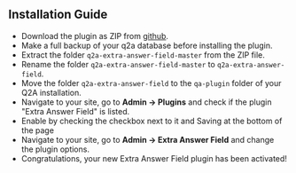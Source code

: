 ## Installation Guide

- Download the plugin as ZIP from [github](https://github.com/JacksiroKe/q2a-extra-answer-field).
- Make a full backup of your q2a database before installing the plugin.
- Extract the folder ``q2a-extra-answer-field-master`` from the ZIP file.
- Rename the folder ``q2a-extra-answer-field-master`` to ``q2a-extra-answer-field``.
- Move the folder ``q2a-extra-answer-field`` to the ``qa-plugin`` folder of your Q2A installation.
- Navigate to your site, go to **Admin -> Plugins** and check if the plugin "Extra Answer Field" is listed.
- Enable by checking the checkbox next to it and Saving at the bottom of the page
- Navigate to your site, go to **Admin -> Extra Answer Field** and change the plugin options.
- Congratulations, your new Extra Answer Field plugin has been activated!
